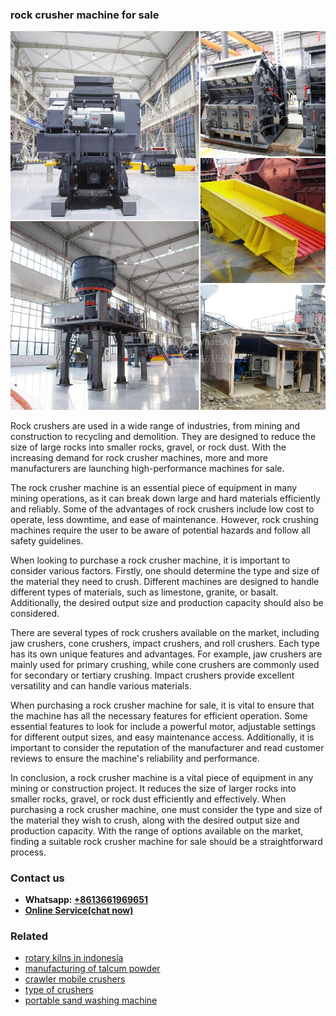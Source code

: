 <h3>rock crusher machine for sale</h3><img src='1706754097.jpg' alt=''><p>Rock crushers are used in a wide range of industries, from mining and construction to recycling and demolition. They are designed to reduce the size of large rocks into smaller rocks, gravel, or rock dust. With the increasing demand for rock crusher machines, more and more manufacturers are launching high-performance machines for sale.</p><p>The rock crusher machine is an essential piece of equipment in many mining operations, as it can break down large and hard materials efficiently and reliably. Some of the advantages of rock crushers include low cost to operate, less downtime, and ease of maintenance. However, rock crushing machines require the user to be aware of potential hazards and follow all safety guidelines.</p><p>When looking to purchase a rock crusher machine, it is important to consider various factors. Firstly, one should determine the type and size of the material they need to crush. Different machines are designed to handle different types of materials, such as limestone, granite, or basalt. Additionally, the desired output size and production capacity should also be considered.</p><p>There are several types of rock crushers available on the market, including jaw crushers, cone crushers, impact crushers, and roll crushers. Each type has its own unique features and advantages. For example, jaw crushers are mainly used for primary crushing, while cone crushers are commonly used for secondary or tertiary crushing. Impact crushers provide excellent versatility and can handle various materials.</p><p>When purchasing a rock crusher machine for sale, it is vital to ensure that the machine has all the necessary features for efficient operation. Some essential features to look for include a powerful motor, adjustable settings for different output sizes, and easy maintenance access. Additionally, it is important to consider the reputation of the manufacturer and read customer reviews to ensure the machine's reliability and performance.</p><p>In conclusion, a rock crusher machine is a vital piece of equipment in any mining or construction project. It reduces the size of larger rocks into smaller rocks, gravel, or rock dust efficiently and effectively. When purchasing a rock crusher machine, one must consider the type and size of the material they wish to crush, along with the desired output size and production capacity. With the range of options available on the market, finding a suitable rock crusher machine for sale should be a straightforward process.</p><h3>Contact us</h3><ul><li><strong>Whatsapp:&nbsp;<a href="https://wa.me/8613661969651">+8613661969651</a></strong></li><li><a href="https://swt.shibang-china.com/?git&amp;zhl&amp;rock crusher machine for sale"><strong>Online Service(chat now)</strong></a></li></ul><h3>Related</h3><ul><li><a href='rotary kilns in indonesia.md'>rotary kilns in indonesia</a></li><li><a href='manufacturing of talcum powder.md'>manufacturing of talcum powder</a></li><li><a href='crawler mobile crushers.md'>crawler mobile crushers</a></li><li><a href='type of crushers.md'>type of crushers</a></li><li><a href='portable sand washing machine.md'>portable sand washing machine</a></li></ul>